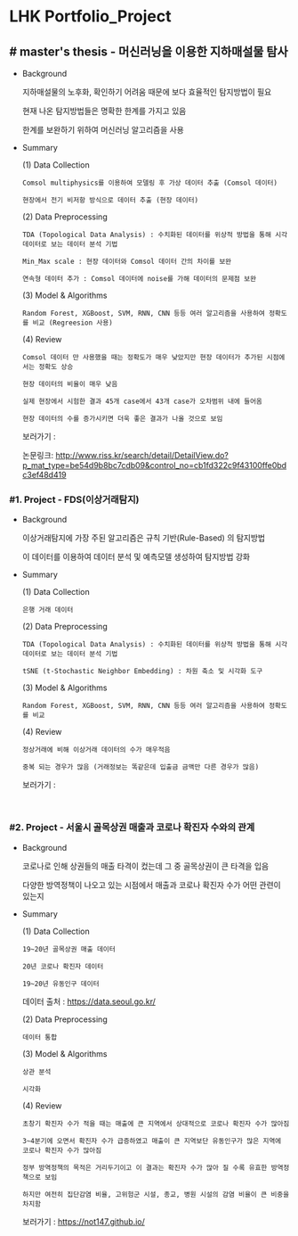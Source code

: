 # LHK Portfolio_Project

## # master's thesis - 머신러닝을 이용한 지하매설물 탐사

* Background

  지하매설물의 노후화, 확인하기 어려움 때문에 보다 효율적인 탐지방법이 필요

  현재 나온 탐지방법들은 명확한 한계를 가지고 있음

  한계를 보완하기 위하여 머신러닝 알고리즘을 사용



- Summary

  (1) Data Collection

      Comsol multiphysics를 이용하여 모델링 후 가상 데이터 추출 (Comsol 데이터)

      현장에서 전기 비저항 방식으로 데이터 추출 (현장 데이터)

  
  

  (2) Data Preprocessing

      TDA (Topological Data Analysis) : 수치화된 데이터를 위상적 방법을 통해 시각 데이터로 보는 데이터 분석 기법

      Min_Max scale : 현장 데이터와 Comsol 데이터 간의 차이를 보완

      연속형 데이터 추가 : Comsol 데이터에 noise를 가해 데이터의 문제점 보완

  
  

  (3) Model & Algorithms

      Random Forest, XGBoost, SVM, RNN, CNN 등등 여러 알고리즘을 사용하여 정확도를 비교 (Regreesion 사용)

  
  

  (4) Review

      Comsol 데이터 만 사용했을 때는 정확도가 매우 낮았지만 현장 데이터가 추가된 시점에서는 정확도 상승

      현장 데이터의 비율이 매우 낮음

      실제 현장에서 시험한 결과 45개 case에서 43개 case가 오차범위 내에 들어옴

      현장 데이터의 수를 증가시키면 더욱 좋은 결과가 나올 것으로 보임

  

  보러가기 : 

  논문링크:  http://www.riss.kr/search/detail/DetailView.do?p_mat_type=be54d9b8bc7cdb09&control_no=cb1fd322c9f43100ffe0bdc3ef48d419
  
  

### #1. Project - FDS(이상거래탐지)

* Background

  이상거래탐지에 가장 주된 알고리즘은 규칙 기반(Rule-Based) 의 탐지방법

  이 데이터를 이용하여 데이터 분석 및 예측모델 생성하여 탐지방법 강화



* Summary

  (1) Data Collection

      은행 거래 데이터

  

  (2) Data Preprocessing

      TDA (Topological Data Analysis) : 수치화된 데이터를 위상적 방법을 통해 시각 데이터로 보는 데이터 분석 기법

      tSNE (t-Stochastic Neighbor Embedding) : 차원 축소 및 시각화 도구

  

  (3) Model & Algorithms

      Random Forest, XGBoost, SVM, RNN, CNN 등등 여러 알고리즘을 사용하여 정확도를 비교

  

  (4) Review

      정상거래에 비해 이상거래 데이터의 수가 매우적음

      중복 되는 경우가 많음 (거래정보는 똑같은데 입출금 금액만 다른 경우가 많음)

  

  보러가기 : 

  ​	

### #2. Project - 서울시 골목상권 매출과 코로나 확진자 수와의 관계

  

* Background

  코로나로 인해 상권들의 매출 타격이 컸는데 그 중 골목상권이 큰 타격을 입음

  다양한 방역정책이 나오고 있는 시점에서 매출과 코로나 확진자 수가 어떤 관련이 있는지 

    

* Summary

  (1) Data Collection

      19~20년 골목상권 매출 데이터

      20년 코로나 확진자 데이터

      19~20년 유동인구 데이터

  데이터 출처 : https://data.seoul.go.kr/

    

  (2) Data Preprocessing

      데이터 통합

    

  (3) Model & Algorithms

      상관 분석

      시각화

    

  (4) Review

      초창기 확진자 수가 적을 때는 매출에 큰 지역에서 상대적으로 코로나 확진자 수가 많아짐

      3~4분기에 오면서 확진자 수가 급증하였고 매출이 큰 지역보단 유동인구가 많은 지역에 코로나 확진자 수가 많아짐

      정부 방역정책의 목적은 거리두기이고 이 결과는 확진자 수가 많아 질 수록 유효한 방역정책으로 보임

      하지만 여전히 집단감염 비율, 고위험군 시설, 종교, 병원 시설의 감염 비율이 큰 비중을 차지함

    

  보러가기 :  https://not147.github.io/

